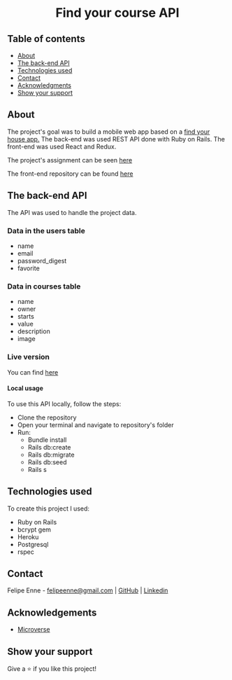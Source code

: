 <h1 align="center">Find your course API</h1>

## Table of contents

  - [About](#about)
  - [The back-end API](#the-back-end-api)
  - [Technologies used](#technologies-used)
  - [Contact](#contact)
  - [Acknowledgments](#acknowledgments)
  - [Show your support](#show-your-support)

## About

The project's goal was to build a mobile web app based on a <a href="https://www.behance.net/gallery/37706679/Circle-(Landing-page-Dashboard-Mobile-App)"> find your house app.</a>
The back-end was used REST API done with Ruby on Rails. 
The front-end was used React and Redux. 

The project's assignment can be seen <a href="https://www.notion.so/Final-Capstone-Project-Find-Your-House-9a424802e7dc48eb8ef40e2ac09397d1"> here</a>

The front-end repository can be found <a href="https://github.com/FelipeEnne/find-your-course"> here</a>



## The back-end API


The API was used to handle the project data.


### Data in the users table

* name
* email
* password_digest
* favorite

### Data in courses table

* name
* owner
* starts
* value
* description
* image


### Live version

You can find <a href="https://protected-beyond-23220.herokuapp.com/"> here</a>


#### Local usage

To use this API locally, follow the steps:

* Clone the repository
* Open your terminal and navigate to repository's folder
* Run:
  * Bundle install
  * Rails db:create
  * Rails db:migrate
  * Rails db:seed
  * Rails s

## Technologies used

To create this project I used:

* Ruby on Rails
* bcrypt gem
* Heroku
* Postgresql
* rspec

## Contact

Felipe Enne - felipeenne@gmail.com | <a href="https://github.com/FelipeEnne">GitHub</a> | <a href="https://www.linkedin.com/in/felipe-enne/">Linkedin</a>

## Acknowledgements

- [Microverse](https://www.microverse.org/)

## Show your support

Give a ⭐️ if you like this project!

